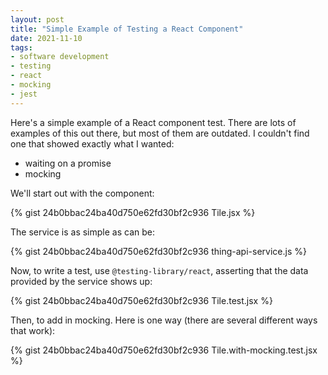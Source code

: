 ```yaml
---
layout: post
title: "Simple Example of Testing a React Component"
date: 2021-11-10
tags:
- software development
- testing
- react
- mocking
- jest
---
```


Here's a simple example of a React component test. There are lots of examples of this out there, but most of them are outdated. I couldn't find one that showed exactly what I wanted: 
  - waiting on a promise
  - mocking

We'll start out with the component:

{% gist 24b0bbac24ba40d750e62fd30bf2c936 Tile.jsx %}

The service is as simple as can be: 

{% gist 24b0bbac24ba40d750e62fd30bf2c936 thing-api-service.js %}

Now, to write a test, use `@testing-library/react`, asserting that the data provided by the service shows up:

{% gist 24b0bbac24ba40d750e62fd30bf2c936 Tile.test.jsx %}

Then, to add in mocking. Here is one way (there are several different ways that work):

{% gist 24b0bbac24ba40d750e62fd30bf2c936 Tile.with-mocking.test.jsx %}


